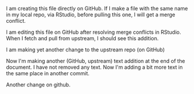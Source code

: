 I am creating this file directly on GitHub. If I make a file with the same name in my local repo, via RStudio, before pulling this one, I will get a merge conflict.

I am editing this file on GitHub after resolving merge conflicts in RStudio. When I fetch and pull from upstream, I should see this addition.

I am making yet another change to the upstream repo (on GitHub)

Now I'm making another (GitHub, upstream) text addition at the end of the document. I have not removed any text. Now I'm adding a bit more text in the same place in another commit.

Another change on github.
